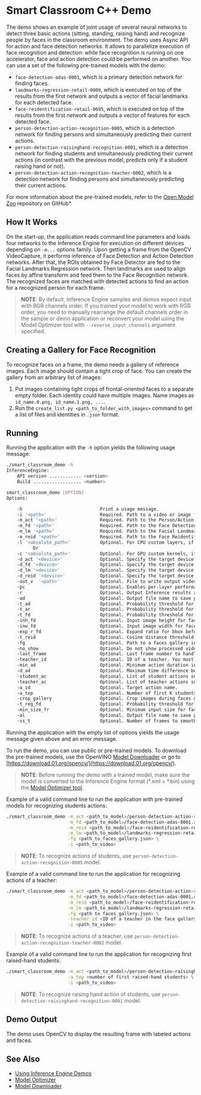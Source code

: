 # Smart Classroom C++ Demo

The demo shows an example of joint usage of several neural networks to detect three basic actions (sitting, standing, raising hand) and recognize people by faces in the classroom environment. The demo uses Async API for action and face detection networks. It allows to parallelize execution of face recognition and detection: while face recognition is running on one accelerator, face and action detection could be performed on another. You can use a set of the following pre-trained models with the demo:

* `face-detection-adas-0001`, which is a primary detection network for finding faces.
* `landmarks-regression-retail-0009`, which is executed on top of the results from the first network and outputs
a vector of facial landmarks for each detected face.
* `face-reidentification-retail-0095`,  which is executed on top of the results from the first network and outputs
a vector of features for each detected face.
* `person-detection-action-recognition-0005`, which is a detection network for finding persons and simultaneously predicting their current actions.
* `person-detection-raisinghand-recognition-0001`, which is a detection network for finding students and simultaneously predicting their current actions (in contrast with the previous model, predicts only if a student raising hand or not).
* `person-detection-action-recognition-teacher-0002`, which is a detection network for finding persons and simultaneously predicting their current actions.

For more information about the pre-trained models, refer to the [Open Model Zoo](https://github.com/opencv/open_model_zoo/blob/master/intel_models/index.md) repository on GitHub*.

## How It Works

On the start-up, the application reads command line parameters and loads four networks to the Inference Engine for execution on different devices depending on `-m...` options family. Upon getting a frame from the OpenCV VideoCapture, it performs inference of Face Detection and Action Detection networks. After that, the ROIs obtained by Face Detector are fed to the Facial Landmarks Regression network. Then landmarks are used to align faces by affine transform and feed them to the Face Recognition network. The recognized faces are matched with detected actions to find an action for a recognized person for each frame.

> **NOTE**: By default, Inference Engine samples and demos expect input with BGR channels order. If you trained your model to work with RGB order, you need to manually rearrange the default channels order in the sample or demo application or reconvert your model using the Model Optimizer tool with `--reverse_input_channels` argument specified.

## Creating a Gallery for Face Recognition

To recognize faces on a frame, the demo needs a gallery of reference images. Each image should contain a tight crop of face. You can create the gallery from an arbitrary list of images:
1. Put images containing tight crops of frontal-oriented faces to a separate empty folder. Each identity could have multiple images. Name images as `id_name.0.png, id_name.1.png, ...`.
2. Run the `create_list.py <path_to_folder_with_images>` command to get a list of files and identities in `.json` format.

## Running

Running the application with the `-h` option yields the following usage message:
```sh
./smart_classroom_demo -h
InferenceEngine:
    API version ............ <version>
    Build .................. <number>

smart_classroom_demo [OPTION]
Options:

    -h                             Print a usage message.
    -i '<path>'                    Required. Path to a video or image file. Default value is "cam" to work with camera.
    -m_act '<path>'                Required. Path to the Person/Action Detection Retail model (.xml) file.
    -m_fd '<path>'                 Required. Path to the Face Detection Retail model (.xml) file.
    -m_lm '<path>'                 Required. Path to the Facial Landmarks Regression Retail model (.xml) file.
    -m_reid '<path>'               Required. Path to the Face Reidentification Retail model (.xml) file.
    -l '<absolute_path>'           Optional. For CPU custom layers, if any. Absolute path to a shared library with the kernels implementation.
          Or
    -c '<absolute_path>'           Optional. For GPU custom kernels, if any. Absolute path to an .xml file with the kernels description.
    -d_act '<device>'              Optional. Specify the target device for Person/Action Detection Retail (CPU, GPU, FPGA, HDDL, MYRIAD, or HETERO).
    -d_fd '<device>'               Optional. Specify the target device for Face Detection Retail (CPU, GPU, FPGA, HDDL, MYRIAD, or HETERO).
    -d_lm '<device>'               Optional. Specify the target device for Landmarks Regression Retail (CPU, GPU, FPGA, HDDL, MYRIAD, or HETERO).
    -d_reid '<device>'             Optional. Specify the target device for Face Reidentification Retail (CPU, GPU, FPGA, HDDL, MYRIAD, or HETERO).
    -out_v  '<path>'               Optional. File to write output video with visualization to.
    -pc                            Optional. Enables per-layer performance statistics.
    -r                             Optional. Output Inference results as raw values.
    -ad                            Optional. Output file name to save per-person action statistics in.
    -t_ad                          Optional. Probability threshold for person/action detection.
    -t_ar                          Optional. Probability threshold for action recognition.
    -t_fd                          Optional. Probability threshold for face detections.
    -inh_fd                        Optional. Input image height for face detector.
    -inw_fd                        Optional. Input image width for face detector.
    -exp_r_fd                      Optional. Expand ratio for bbox before face recognition.
    -t_reid                        Optional. Cosine distance threshold between two vectors for face reidentification.
    -fg                            Optional. Path to a faces gallery in .json format.
    -no_show                       Optional. Do not show processed video.
    -last_frame                    Optional. Last frame number to handle in demo. If negative, handle all input video.
    -teacher_id                    Optional. ID of a teacher. You must also set a faces gallery parameter (-fg) to use it.
    -min_ad                        Optional. Minimum action duration in seconds.
    -d_ad                          Optional. Maximum time difference between actions in seconds.
    -student_ac                    Optional. List of student actions separated by a comma.
    -teacher_ac                    Optional. List of teacher actions separated by a comma.
    -a_id                          Optional. Target action name.
    -a_top                         Optional. Number of first K students. If this parameter is positive, the demo detects first K persons with the action, pointed by the parameter "a_id"
    -crop_gallery                  Optional. Crop images during faces gallery creation.
    -t_reg_fd                      Optional. Probability threshold for face detections during database registration.
    -min_size_fr                   Optional. Minimum input size for faces during database registration.
    -al                            Optional. Output file name to save per-person action detections in.
    -ss_t                          Optional. Number of frames to smooth actions.
```

Running the application with the empty list of options yields the usage message given above and an error message.

To run the demo, you can use public or pre-trained models. To download the pre-trained models, use the OpenVINO [Model Downloader](https://github.com/opencv/open_model_zoo/tree/2018/model_downloader) or go to [https://download.01.org/opencv/](https://download.01.org/opencv/).

> **NOTE**: Before running the demo with a trained model, make sure the model is converted to the Inference Engine format (\*.xml + \*.bin) using the [Model Optimizer tool](https://software.intel.com/en-us/articles/OpenVINO-ModelOptimizer).

Example of a valid command line to run the application with pre-trained models for recognizing students actions:
```sh
./smart_classroom_demo -m_act <path_to_model>/person-detection-action-recognition-0005.xml \
                       -m_fd <path_to_model>/face-detection-adas-0001.xml \
                       -m_reid <path_to_model>/face-reidentification-retail-0095.xml \
                       -m_lm <path_to_model>/landmarks-regression-retail-0009.xml \
                       -fg <path_to_faces_gallery.json> \
                       -i <path_to_video>
```
> **NOTE**: To recognize actions of students, use `person-detection-action-recognition-0005` model.

Example of a valid command line to run the application for recognizing actions of a teacher:
```sh
./smart_classroom_demo -m_act <path_to_model>/person-detection-action-recognition-teacher-0002.xml \
                       -m_fd <path_to_model>/face-detection-adas-0001.xml \
                       -m_reid <path_to_model>/face-reidentification-retail-0095.xml \
                       -m_lm <path_to_model>/landmarks-regression-retail-0009.xml \
                       -fg <path to faces_gallery.json> \
                       -teacher_id <ID of a teacher in the face gallery> \
                       -i <path_to_video>
```
> **NOTE**: To recognize actions of a teacher, use `person-detection-action-recognition-teacher-0002` model.

Example of a valid command line to run the application for recognizing first raised-hand students:
```sh
./smart_classroom_demo -m_act <path_to_model>/person-detection-raisinghand-recognition-0001.xml \
                       -a_top <number of first raised-hand students> \
                       -i <path_to_video>
```
> **NOTE**: To recognize raising hand action of students, use `person-detection-raisinghand-recognition-0001` model.

## Demo Output

The demo uses OpenCV to display the resulting frame with labeled actions and faces.

## See Also
* [Using Inference Engine Demos](../Readme.md)
* [Model Optimizer](https://software.intel.com/en-us/articles/OpenVINO-ModelOptimizer)
* [Model Downloader](https://github.com/opencv/open_model_zoo/tree/2018/model_downloader)
